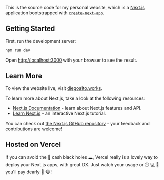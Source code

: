 This is the source code for my personal website, which is a [Next.js](https://nextjs.org/) application bootstrapped with [`create-next-app`](https://github.com/vercel/next.js/tree/canary/packages/create-next-app).

## Getting Started

First, run the development server:

```bash
npm run dev
```

Open [http://localhost:3000](http://localhost:3000) with your browser to see the result.

## Learn More

To view the website live, visit [diegoalto.works](https://diegoalto.works/).

To learn more about Next.js, take a look at the following resources:

- [Next.js Documentation](https://nextjs.org/docs) - learn about Next.js features and API.
- [Learn Next.js](https://nextjs.org/learn) - an interactive Next.js tutorial.

You can check out [the Next.js GitHub repository](https://github.com/vercel/next.js/) - your feedback and contributions are welcome!

## Hosted on Vercel

If you can avoid the 💸 cash black holes 🕳️, Vercel really is a lovely way to deploy your Next.js apps, with great DX. Just watch your usage or 🕐 💻 🤑 you'll pay dearly 🤑 🐵!
